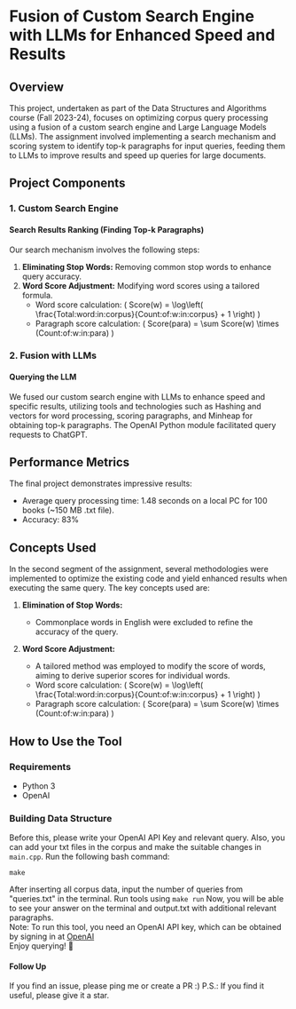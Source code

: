 # Fusion of Custom Search Engine with LLMs for Enhanced Speed and Results

## Overview

This project, undertaken as part of the Data Structures and Algorithms course (Fall 2023-24), focuses on optimizing corpus query processing using a fusion of a custom search engine and Large Language Models (LLMs). The assignment involved implementing a search mechanism and scoring system to identify top-k paragraphs for input queries, feeding them to LLMs to improve results and speed up queries for large documents.

## Project Components

### 1. Custom Search Engine

#### Search Results Ranking (Finding Top-k Paragraphs)
Our search mechanism involves the following steps:
1. **Eliminating Stop Words:** Removing common stop words to enhance query accuracy.
2. **Word Score Adjustment:** Modifying word scores using a tailored formula.
   - Word score calculation: \( Score(w) = \log\left( \frac{Total\:word\:in\:corpus}{Count\:of\:w\:in\:corpus} + 1 \right) \)
   - Paragraph score calculation: \( Score(para) = \sum Score(w) \times (Count\:of\:w\:in\:para) \)

### 2. Fusion with LLMs

#### Querying the LLM
We fused our custom search engine with LLMs to enhance speed and specific results, utilizing tools and technologies such as Hashing and vectors for word processing, scoring paragraphs, and Minheap for obtaining top-k paragraphs. The OpenAI Python module facilitated query requests to ChatGPT.

## Performance Metrics

The final project demonstrates impressive results:
- Average query processing time: 1.48 seconds on a local PC for 100 books (~150 MB .txt file).
- Accuracy: 83%

## Concepts Used

In the second segment of the assignment, several methodologies were implemented to optimize the existing code and yield enhanced results when executing the same query. The key concepts used are:

1. **Elimination of Stop Words:**
   - Commonplace words in English were excluded to refine the accuracy of the query.

2. **Word Score Adjustment:**
   - A tailored method was employed to modify the score of words, aiming to derive superior scores for individual words.
   - Word score calculation: \( Score(w) = \log\left( \frac{Total\:word\:in\:corpus}{Count\:of\:w\:in\:corpus} + 1 \right) \)
   - Paragraph score calculation: \( Score(para) = \sum Score(w) \times (Count\:of\:w\:in\:para) \)


## How to Use the Tool

### Requirements
- Python 3
- OpenAI

### Building Data Structure
Before this, please write your OpenAI API Key and relevant query. Also, you can add your txt files in the corpus and make the suitable changes in `main.cpp`.
Run the following bash command:
```
make
```
After inserting all corpus data, input the number of queries from "queries.txt" in the terminal.
Run tools using ```make run```
Now, you will be able to see your answer on the terminal and output.txt with additional relevant paragraphs.<br>
Note: To run this tool, you need an OpenAI API key, which can be obtained by signing in at [OpenAI](https://openai.com/product)<br>
Enjoy querying! 🙂

#### Follow Up
If you find an issue, please ping me or create a PR :)
P.S.: If you find it useful, please give it a star.
